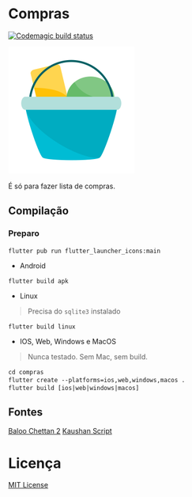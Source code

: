 # Compras
[![Codemagic build status](https://api.codemagic.io/apps/60285b7d723629b11d05a8aa/60285b7d723629b11d05a8a9/status_badge.svg)](https://codemagic.io/apps/60285b7d723629b11d05a8aa/60285b7d723629b11d05a8a9/latest_build)

<img src="img/logo_android.png" width="256pt" alt="Logo" />

É só para fazer lista de compras.

## Compilação

### Preparo

```
flutter pub run flutter_launcher_icons:main
```

- Android
```
flutter build apk
```
- Linux
> Precisa do `sqlite3` instalado
```
flutter build linux
```
- IOS, Web, Windows e MacOS
> Nunca testado. Sem Mac, sem build.
```
cd compras
flutter create --platforms=ios,web,windows,macos .
flutter build [ios|web|windows|macos]
```

## Fontes

[Baloo Chettan 2](https://fonts.google.com/specimen/Baloo+Chettan+2)
[Kaushan Script](https://fonts.google.com/specimen/Kaushan+Script)

# Licença
[MIT License](./LICENSE)
